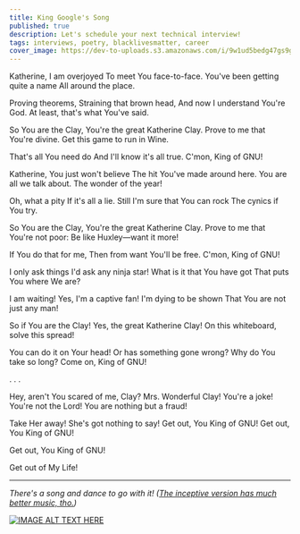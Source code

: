 ```yaml
---
title: King Google's Song
published: true
description: Let's schedule your next technical interview!
tags: interviews, poetry, blacklivesmatter, career
cover_image: https://dev-to-uploads.s3.amazonaws.com/i/9w1ud5bedg47gs9gsbek.png
---
```


Katherine, I am overjoyed
To meet You face-to-face.
You've been getting quite a name
All around the place.

Proving theorems,
Straining that brown head,
And now I understand You're God.
At least, that's what You've said.

So You are the Clay,
You're the great Katherine Clay.
Prove to me that You're divine.
Get this game to run in Wine.

That's all You need do
And I'll know it's all true.
C'mon, King of GNU!

Katherine, You just won't believe
The hit You've made around here.
You are all we talk about.
The wonder of the year!

Oh, what a pity
If it's all a lie.
Still I'm sure that You can rock
The cynics if You try.

So You are the Clay,
You're the great Katherine Clay.
Prove to me that You're not poor:
Be like Huxley—want it more!

If You do that for me,
Then from want You'll be free.
C'mon, King of GNU!

I only ask things I'd ask any ninja star!
What is it that You have got
That puts You where We are?

I am waiting! Yes, I'm a captive fan!
I'm dying to be shown
That You are not just any man!

So if You are the Clay!
Yes, the great Katherine Clay!
On this whiteboard, solve this spread! 

You can do it on Your head!
Or has something gone wrong?
Why do You take so long?
Come on, King of GNU!

. . .

Hey, aren't You scared of me, Clay?
Mrs. Wonderful Clay!
You're a joke! You're not the Lord!
You are nothing but a fraud!

Take Her away!
She's got nothing to say!
Get out, You King of GNU!
Get out, You King of GNU!

Get out, You King of GNU!

Get out of
My
Life!

-------

*There's a song and dance to go with it! ([The inceptive version has much better music, tho.](https://www.youtube.com/watch?v=XTH6cQD9yZE))*

[![IMAGE ALT TEXT HERE](https://img.youtube.com/vi/3MH6efoYzJE/0.jpg)](https://www.youtube.com/watch?v=3MH6efoYzJE)

